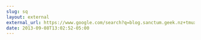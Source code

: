 ```yaml
---
slug: sq
layout: external
external_url: https://www.google.com/search?q=blog.sanctum.geek.nz+tmux
date: 2013-09-08T13:02:52-05:00
---
```

